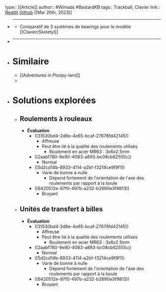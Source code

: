 type:: [[Article]]
author:: #Wimads #BastardKB 
tags:: Trackball, Clavier
link:: [Reddit](https://www.reddit.com/r/ErgoMechKeyboards/comments/yyu4ra/trackball_bearings_a_comparison_of_cheap_rollers/) [Github](https://github.com/Wimads/Trackball-mousekeys-add-on-for-Skeletyl)
[[Mar 26th, 2023]]

- ***
	- Comparatif de 3 systèmes de bearings pour le modèle [[Clavier/Skeletyl]]
- ***
- # Similaire
	- [[Adventures in Ploopy-land]]
	-
- # Solutions explorées
	- ## Roulements à rouleaux
		- **Évaluation**
			- ((31530bd4-2d8e-4e65-bcaf-27676fd42145))
				- Affreuse
				- Peut être lié à la qualité des roulements utilisés
					- Roulement en acier MR63 : 3x6x2.5mm
			- ((2aabf780-9e90-4083-a893-bc08cb62555c))
				- Normal
			- ((5d2cd14b-8933-4114-a2bf-f3214ce9f9f1))
				- Varie de bonne à nulle
					- Dépend fortement de l'orientation de l'axe des roulements par rapport à la boule
			- ((6420512e-97f0-497b-a232-b2690e3f9813))
				- Bruyant
	- ## Unités de transfert à billes
		- **Évaluation**
			- ((31530bd4-2d8e-4e65-bcaf-27676fd42145))
				- Affreuse
				- Peut être lié à la qualité des roulements utilisés
					- Roulement en acier MR63 : 3x6x2.5mm
			- ((2aabf780-9e90-4083-a893-bc08cb62555c))
				- Normal
			- ((5d2cd14b-8933-4114-a2bf-f3214ce9f9f1))
				- Varie de bonne à nulle
					- Dépend fortement de l'orientation de l'axe des roulements par rapport à la boule
			- ((6420512e-97f0-497b-a232-b2690e3f9813))
				- Bruyant